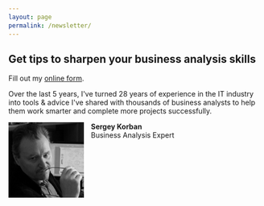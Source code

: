 ```yaml
---
layout: page
permalink: /newsletter/
---
```


## Get tips to sharpen your business analysis skills

<div id="wufoo-z1l6du8u17qcr7v">
Fill out my <a href="https://aoteastudios.wufoo.com/forms/z1l6du8u17qcr7v">online form</a>.
</div>
<script type="text/javascript">var z1l6du8u17qcr7v;(function(d, t) {
var s = d.createElement(t), options = {
'userName':'aoteastudios',
'formHash':'z1l6du8u17qcr7v',
'autoResize':true,
'height':'260',
'async':true,
'host':'wufoo.com',
'header':'hide',
'ssl':true};
s.src = ('https:' == d.location.protocol ? 'https://' : 'http://') + 'www.wufoo.com/scripts/embed/form.js';
s.onload = s.onreadystatechange = function() {
var rs = this.readyState; if (rs) if (rs != 'complete') if (rs != 'loaded') return;
try { z1l6du8u17qcr7v = new WufooForm();z1l6du8u17qcr7v.initialize(options);z1l6du8u17qcr7v.display(); } catch (e) {}};
var scr = d.getElementsByTagName(t)[0], par = scr.parentNode; par.insertBefore(s, scr);
})(document, 'script');</script>


Over the last 5 years, I've turned 28 years of experience in the IT industry into tools & advice I've shared with thousands of business analysts to help them work smarter and complete more projects successfully.

<img src = "/img/sergey.jpg" style = "float: left; clear: both; margin-right: 1em; width: 150px; height: 150px" /> **Sergey Korban**<br/>Business Analysis Expert
